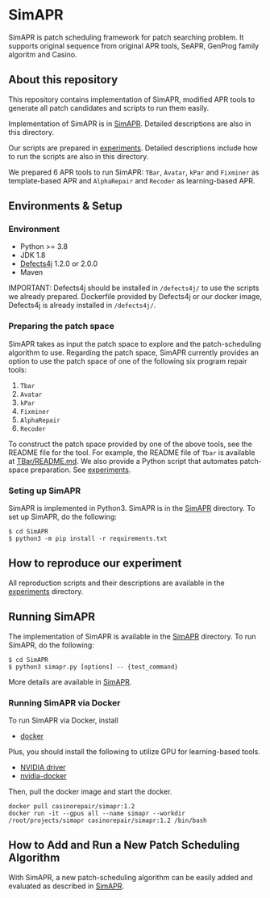 # SimAPR
SimAPR is patch scheduling framework for patch searching problem.
It supports original sequence from original APR tools, SeAPR, GenProg family algoritm and Casino.

## About this repository
This repository contains implementation of SimAPR, modified APR tools to generate all patch candidates and scripts to run them easily. 

Implementation of SimAPR is in [SimAPR](./SimAPR/). Detailed descriptions are also in this directory.

Our scripts are prepared in [experiments](./experiments/). Detailed descriptions include how to run the scripts are also in this directory.

We prepared 6 APR tools to run SimAPR: `TBar`, `Avatar`, `kPar` and `Fixminer` as template-based APR and `AlphaRepair` and `Recoder` as learning-based APR.

## Environments & Setup

### Environment
- Python >= 3.8
- JDK 1.8
- [Defects4j](https://github.com/rjust/defects4j) 1.2.0 or 2.0.0
- Maven

IMPORTANT: Defects4j should be installed in `/defects4j/` to use the scripts we already prepared. Dockerfile provided by Defects4j or our docker image, Defects4j is already installed in `/defects4j/`.

### Preparing the patch space

SimAPR takes as input the patch space to explore and the patch-scheduling algorithm to use. Regarding the patch space, SimAPR currently provides an option to use the patch space of one of the following six program repair tools:

1. ```Tbar```
2. ```Avatar```
3. ```kPar```
4. ```Fixminer```
5. ```AlphaRepair```
6. ```Recoder```

To construct the patch space provided by one of the above tools, see the README file for the tool. For example, the README file of ```Tbar``` is available at [TBar/README.md](TBar/README.md). We also provide a Python script that automates patch-space preparation. See [experiments](./experiments/).


### Seting up SimAPR
SimAPR is implemented in Python3. SimAPR is in the [SimAPR](./SimAPR/) directory. To set up SimAPR, do the following:
```
$ cd SimAPR
$ python3 -m pip install -r requirements.txt
```

## How to reproduce our experiment
All reproduction scripts and their descriptions are available in the [experiments](./experiments/) directory.



## Running SimAPR
The implementation of SimAPR is available in the [SimAPR](./SimAPR) directory. To run SimAPR, do the following:
```
$ cd SimAPR
$ python3 simapr.py [options] -- {test_command}
```
More details are available in [SimAPR](./SimAPR/README.md).

### Running SimAPR via Docker
To run SimAPR via Docker, install 
- [docker](https://www.docker.com/)

Plus, you should install the following to utilize GPU for learning-based tools.
- [NVIDIA driver](https://www.nvidia.com/download/index.aspx)
- [nvidia-docker](https://github.com/NVIDIA/nvidia-docker)

Then, pull the docker image and start the docker.
```
docker pull casinorepair/simapr:1.2
docker run -it --gpus all --name simapr --workdir /root/projects/simapr casinorepair/simapr:1.2 /bin/bash
```

## How to Add and Run a New Patch Scheduling Algorithm

With SimAPR, a new patch-scheduling algorithm can be easily added and evaluated as described in [SimAPR](./SimAPR/README.md).